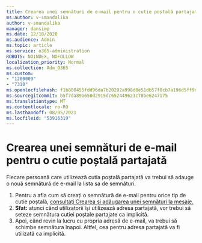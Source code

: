 ```yaml
---
title: Crearea unei semnături de e-mail pentru o cutie poștală partajată
ms.author: v-smandalika
author: v-smandalika
manager: dansimp
ms.date: 12/18/2020
ms.audience: Admin
ms.topic: article
ms.service: o365-administration
ROBOTS: NOINDEX, NOFOLLOW
localization_priority: Normal
ms.collection: Adm_O365
ms.custom:
- "1200009"
- "7310"
ms.openlocfilehash: f1b880455fdd96da7b20292a998d8e51db57f0cb7a196d5ff9dcb5ad2e484e25
ms.sourcegitcommit: b5f7da89a650d2915dc652449623c78be6247175
ms.translationtype: MT
ms.contentlocale: ro-RO
ms.lasthandoff: 08/05/2021
ms.locfileid: "53916319"
---
```

# <a name="create-an-email-signature-for-a-shared-mailbox"></a>Crearea unei semnături de e-mail pentru o cutie poștală partajată

Fiecare persoană care utilizează cutia poștală partajată va trebui să adauge o nouă semnătură de e-mail la lista sa de semnături.

1. Pentru a afla cum să creați o semnătură de e-mail pentru orice tip de cutie poștală, [consultați Crearea și adăugarea unei semnături la mesaje.](https://support.office.com/article/8ee5d4f4-68fd-464a-a1c1-0e1c80bb27f2)
2. **Sfat:** atunci când utilizatorii își utilizează adresa partajată, vor trebui să seteze semnătura cutiei poștale partajate ca implicită.
3. Apoi, când revin la lucru cu propria adresă de e-mail, va trebui să schimbe semnătura înapoi. Altfel, cea pentru adresa partajată va fi utilizată ca implicită.